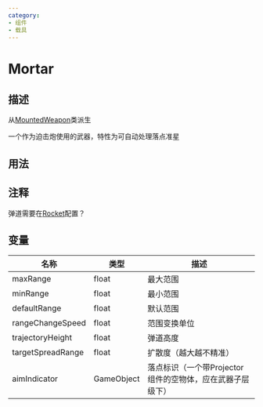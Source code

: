 ```yaml
---
category: 
- 组件
- 载具
---
```

# Mortar

## 描述
从[MountedWeapon](./MountedWeapon.md)类派生

一个作为迫击炮使用的武器，特性为可自动处理落点准星

## 用法

## 注释

弹道需要在[Rocket](Rocket.md)配置？

## 变量
| 名称 | 类型 | 描述 |
| ----------- | ----------- | ----------- |
| maxRange | float | 最大范围 |
| minRange | float | 最小范围 |
| defaultRange | float| 默认范围 |
| rangeChangeSpeed | float | 范围变换单位 |
| trajectoryHeight | float | 弹道高度 |
| targetSpreadRange | float | 扩散度（越大越不精准） |
| aimIndicator | GameObject | 落点标识（一个带Projector组件的空物体，应在武器子层级下） |
